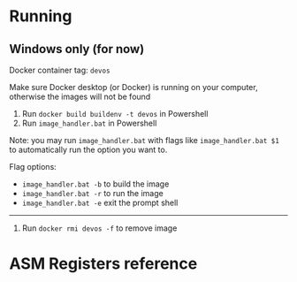 # Running

## Windows only (for now)

Docker container tag: `devos`

Make sure Docker desktop (or Docker) is running on your computer, otherwise the images will not be found

1) Run `docker build buildenv -t devos` in Powershell
2) Run `image_handler.bat` in Powershell

Note: you may run `image_handler.bat` with flags like `image_handler.bat $1` to automatically run the option you want to.

Flag options:
- `image_handler.bat -b` to build the image
- `image_handler.bat -r` to run the image
- `image_handler.bat -e` exit the prompt shell

---

1) Run `docker rmi devos -f` to remove image

# ASM Registers reference
